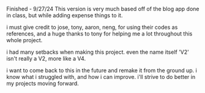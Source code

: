 Finished - 9/27/24
This version is very much based off of the blog app done in class, but while adding expense things to it. 

i must give credit to jose, tony, aaron, neng, for using their codes as references, and a huge thanks to tony for helping me a lot throughout this whole project.

i had many setbacks when making this project. even the name itself 'V2' isn't really a V2, more like a V4.


i want to come back to this in the future and remake it from the ground up. i know what i struggled with, and how i can improve. i'll strive to do better in my projects moving forward. 